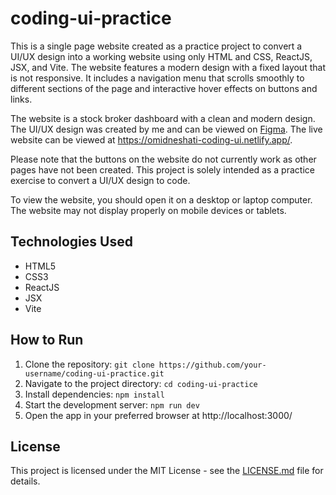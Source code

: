 # coding-ui-practice

This is a single page website created as a practice project to convert a UI/UX design into a working website using only HTML and CSS, ReactJS, JSX, and Vite. The website features a modern design with a fixed layout that is not responsive. It includes a navigation menu that scrolls smoothly to different sections of the page and interactive hover effects on buttons and links.

The website is a stock broker dashboard with a clean and modern design. The UI/UX design was created by me and can be viewed on [Figma](https://www.figma.com/file/IOS6KcVjnmhIHGbMXy6JGZ/broker?node-id=2-2). The live website can be viewed at https://omidneshati-coding-ui.netlify.app/.

Please note that the buttons on the website do not currently work as other pages have not been created. This project is solely intended as a practice exercise to convert a UI/UX design to code.

To view the website, you should open it on a desktop or laptop computer. The website may not display properly on mobile devices or tablets.

## Technologies Used

- HTML5
- CSS3
- ReactJS
- JSX
- Vite

## How to Run

1. Clone the repository: `git clone https://github.com/your-username/coding-ui-practice.git`
2. Navigate to the project directory: `cd coding-ui-practice`
3. Install dependencies: `npm install`
4. Start the development server: `npm run dev`
5. Open the app in your preferred browser at http://localhost:3000/

## License

This project is licensed under the MIT License - see the [LICENSE.md](LICENSE.md) file for details.
